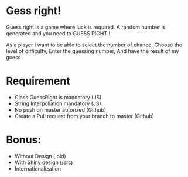 # Gess right! 

Guess right is a game where luck is required. A random number is generated and you need to GUESS RIGHT !

As a player
I want to be able to select the number of chance,
Choose the level of difficulty,
Enter the guessing number,
And have the result of my guess

# Requirement

- Class GuessRight is mandatory (JS)
- String Interpollation mandatory (JS)
- No push on master autorized (Github)
- Create a Pull request from your branch to master (Github)

# Bonus:
- Without Design (.old)
- With Shiny design (/src)
- Internationalization
